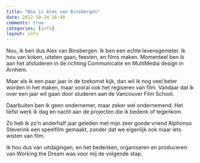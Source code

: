```yaml
---
title: "Wie is Alex van Binsbergen"
date: 2012-10-24 16:49
comments: true
categories: [info]
layout: info
---
```

Nou, ik ben dus Alex van Binsbergen. Ik ben een echte levensgenieter. Ik hou van koken, uiteten gaan, feesten, en films maken. Momenteel ben ik aan het afstuderen in de richting Communicatie en MultiMedia design in Arnhem. Maar als ik een paar jaar in de toekomst kijk, dan wil ik nog veel beter worden in het maken, maar vooral ook het regiseren van film. Vandaar dat ik over een jaar wil gaan door studeren aan de Vancouver Film School.Daarbuiten ben ik geen ondernemer, maar zeker wel ondernemend. Het liefst werk ik dag en nacht aan de projecten die ik bedenk of tegenkom. Zo heb ik zo'n anderhalf jaar geleden met mijn zeer goede vriend Alphonso Steverink een speelfilm gemaakt, zonder dat we eigenlijk ook maar iets wisten van film.Ik hou dus van uitdagingen, en het bedenken, organiseren en produceren van Working the Dream was voor mij de volgende stap.